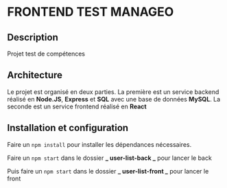# FRONTEND TEST MANAGEO

## Description

Projet test de compétences

## Architecture

Le projet est organisé en deux parties.
La première est un service backend réalisé en **Node.JS**, **Express** et **SQL** avec une base de données **MySQL**.
La seconde est un service frontend réalisé en **React**

## Installation et configuration

Faire un `npm install` pour installer les dépendances nécessaires.

Faire un `npm start` dans le dossier **_ user-list-back _** pour lancer le back

Puis faire un `npm start` dans le dossier **_ user-list-front _** pour lancer le front
